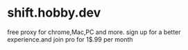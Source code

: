 # shift.hobby.dev
free proxy for chrome,Mac,PC and more. sign up for a better experience.and join pro for  1$.99 per month
